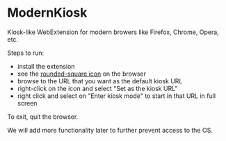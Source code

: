 # ModernKiosk

Kiosk-like WebExtension for modern browers like Firefox, Chrome, Opera, etc.

Steps to run:

 * install the extension
 * see the [rounded-square icon](icons/ModernKiosk.svg) on the browser
 * browse to the URL that you want as the default kiosk URL
 * right-click on the icon and select "Set as the kiosk URL"
 * right click and select on "Enter kiosk mode" to start in that URL in full screen

To exit, quit the browser.

We will add more functionality later to further prevent access to the OS.
